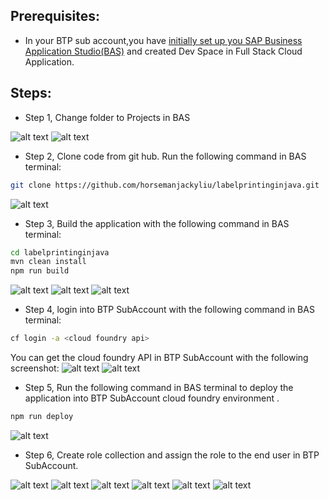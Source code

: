 
## Prerequisites:
- In your BTP sub account,you have [initially set up you SAP Business Application Studio(BAS)](https://help.sap.com/docs/bas/sap-business-application-studio/getting-started) and created Dev Space in Full Stack Cloud Application.

## Steps:

- Step 1,  Change folder to Projects in BAS

![alt text](image.png)
![alt text](image-1.png)

- Step 2, Clone code from git hub.
Run the following command in BAS terminal:
```bash
git clone https://github.com/horsemanjackyliu/labelprintinginjava.git
```
![alt text](image-79.png)

- Step 3, Build the application with the following command in BAS terminal:
```bash
cd labelprintinginjava
mvn clean install
npm run build
```
![alt text](image-80.png)
![alt text](image-81.png)
![alt text](image-82.png)




- Step 4, login into BTP SubAccount with the following command in BAS terminal:
```bash
cf login -a <cloud foundry api>
```

You can get the cloud foundry API in BTP SubAccount with the following screenshot:
![alt text](image-4.png)
![alt text](image-6.png)

- Step 5, Run the following command in BAS terminal to deploy the application into BTP SubAccount cloud foundry environment .

```bash
npm run deploy
```
![alt text](image-83.png)


- Step 6, Create role collection and assign the role to the end user in BTP SubAccount.

![alt text](image-8.png)
![alt text](image-9.png)
![alt text](image-10.png)
![alt text](image-11.png)
![alt text](image-12.png)
![alt text](image-13.png)











